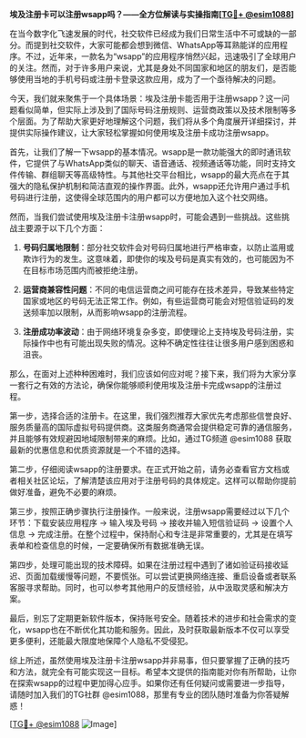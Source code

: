**埃及注册卡可以注册wsapp吗？——全方位解读与实操指南[[TG💪+ @esim1088](https://t.me/s/esim1088)]**

在当今数字化飞速发展的时代，社交软件已经成为我们日常生活中不可或缺的一部分。而提到社交软件，大家可能都会想到微信、WhatsApp等耳熟能详的应用程序。不过，近年来，一款名为“wsapp”的应用程序悄然兴起，迅速吸引了全球用户的关注。然而，对于许多用户来说，尤其是身处不同国家和地区的朋友们，是否能够使用当地的手机号码或注册卡登录这款应用，成为了一个亟待解决的问题。

今天，我们就来聚焦于一个具体场景：埃及注册卡能否用于注册wsapp？这一问题看似简单，但实际上涉及到了国际号码注册规则、运营商政策以及技术限制等多个层面。为了帮助大家更好地理解这个问题，我们将从多个角度展开详细探讨，并提供实际操作建议，让大家轻松掌握如何使用埃及注册卡成功注册wsapp。

首先，让我们了解一下wsapp的基本情况。wsapp是一款功能强大的即时通讯软件，它提供了与WhatsApp类似的聊天、语音通话、视频通话等功能，同时支持文件传输、群组聊天等高级特性。与其他社交平台相比，wsapp的最大亮点在于其强大的隐私保护机制和简洁直观的操作界面。此外，wsapp还允许用户通过手机号码进行注册，这使得全球范围内的用户都可以方便地加入这个社交网络。

然而，当我们尝试使用埃及注册卡注册wsapp时，可能会遇到一些挑战。这些挑战主要源于以下几个方面：

1. **号码归属地限制**：部分社交软件会对号码归属地进行严格审查，以防止滥用或欺诈行为的发生。这意味着，即使你的埃及号码是真实有效的，也可能因为不在目标市场范围内而被拒绝注册。

2. **运营商兼容性问题**：不同的电信运营商之间可能存在技术差异，导致某些特定国家或地区的号码无法正常工作。例如，有些运营商可能会对短信验证码的发送频率加以限制，从而影响wsapp的注册流程。

3. **注册成功率波动**：由于网络环境复杂多变，即使理论上支持埃及号码注册，实际操作中也有可能出现失败的情况。这种不确定性往往让很多用户感到困惑和沮丧。

那么，在面对上述种种困难时，我们应该如何应对呢？接下来，我们将为大家分享一套行之有效的方法论，确保你能够顺利使用埃及注册卡完成wsapp的注册过程。

第一步，选择合适的注册卡。在这里，我们强烈推荐大家优先考虑那些信誉良好、服务质量高的国际虚拟号码提供商。这类服务商通常会提供稳定可靠的通信服务，并且能够有效规避因地域限制带来的麻烦。比如，通过TG频道 @esim1088 获取最新的优惠信息和优质资源就是一个不错的选择。

第二步，仔细阅读wsapp的注册要求。在正式开始之前，请务必查看官方文档或者相关社区论坛，了解清楚该应用对于注册号码的具体规定。这样可以帮助你提前做好准备，避免不必要的麻烦。

第三步，按照正确步骤执行注册操作。一般来说，注册wsapp需要经过以下几个环节：下载安装应用程序 -> 输入埃及号码 -> 接收并输入短信验证码 -> 设置个人信息 -> 完成注册。在整个过程中，保持耐心和专注是非常重要的，尤其是在填写表单和检查信息的时候，一定要确保所有数据准确无误。

第四步，处理可能出现的技术障碍。如果在注册过程中遇到了诸如验证码接收延迟、页面加载缓慢等问题，不要慌张。可以尝试更换网络连接、重启设备或者联系客服寻求帮助。同时，也可以参考其他用户的反馈经验，从中汲取灵感和解决方案。

最后，别忘了定期更新软件版本，保持账号安全。随着技术的进步和社会需求的变化，wsapp也在不断优化其功能和服务。因此，及时获取最新版本不仅可以享受更多便利，还能最大限度地保障个人隐私不受侵犯。

综上所述，虽然使用埃及注册卡注册wsapp并非易事，但只要掌握了正确的技巧和方法，就完全有可能实现这一目标。希望本文提供的指南能对你有所帮助，让你在探索wsapp的过程中更加得心应手。如果你还有任何疑问或需要进一步指导，请随时加入我们的TG社群 @esim1088，那里有专业的团队随时准备为你答疑解惑！

[[TG💪+ @esim1088](https://t.me/s/esim1088) ![Image](https://i.postimg.cc/4NQfJmqS/Snipaste-2025-05-13-00-14-12.png)]